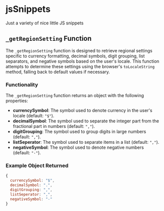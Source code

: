 # jsSnippets
Just a variety of nice little JS snippets

## `_getRegionSetting` Function

The `_getRegionSetting` function is designed to retrieve regional settings specific to currency formatting, decimal symbols, digit grouping, list separators, and negative symbols based on the user's locale. This function attempts to determine these settings using the browser's `toLocaleString` method, falling back to default values if necessary.

### Functionality

The `_getRegionSetting` function returns an object with the following properties:

- **currencySymbol**: The symbol used to denote currency in the user's locale (default: `"$"`).
- **decimalSymbol**: The symbol used to separate the integer part from the fractional part in numbers (default: `","`).
- **digitGrouping**: The symbol used to group digits in large numbers (default: `","`).
- **listSeperator**: The symbol used to separate items in a list (default: `","`).
- **negativeSymbol**: The symbol used to denote negative numbers (default: `"-"`).

### Example Object Returned
```javascript
{
  currencySymbol: "$",
  decimalSymbol: ".",
  digitGrouping: ",",
  listSeperator: ",",
  negativeSymbol: "-"
}
